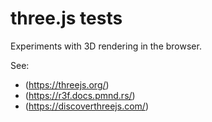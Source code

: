 # three.js tests
Experiments with 3D rendering in the browser.

See:
- (https://threejs.org/)
- (https://r3f.docs.pmnd.rs/)
- (https://discoverthreejs.com/)
